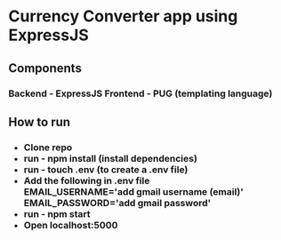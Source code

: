 <h1>
Currency Converter app using ExpressJS
</h1>

<h2>
Components
</h2>
<h3>
Backend - ExpressJS
Frontend - PUG (templating language)
</h3>

<h2>
How to run
</h2>
<h3>
<ul>
<li>
    Clone repo 
</li>
<li>
    run - npm install (install dependencies)
</li>
<li>
    run - touch .env (to create a .env file)
</li>
<li>
    Add the following in .env file <br>
    <b>EMAIL_USERNAME='add gmail username (email)'</b> <br>
    <b>EMAIL_PASSWORD='add gmail password'</b> <br>
</li>
<li>
    run - npm start 
</li>
<li>
    Open localhost:5000
</li>
</ul>
</h3>
